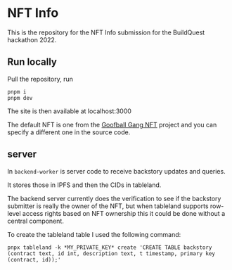 # NFT Info

This is the repository for the NFT Info submission for the BuildQuest hackathon 2022.

## Run locally

Pull the repository, run 
```
pnpm i
pnpm dev
```

The site is then available at localhost:3000

The default NFT is one from the [Goofball Gang NFT](https://www.goofballgang.com/) project and you can specify a different one in the source code.

## server
In `backend-worker` is server code to receive backstory updates and queries.

It stores those in IPFS and then the CIDs in tableland.

The backend server currently does the verification to see if the backstory submitter is really the owner of the NFT, but when tableland supports row-level access rights based on NFT ownership this it could be done without a central component.

To create the tableland table I used the following command:

```
pnpx tableland -k *MY_PRIVATE_KEY* create 'CREATE TABLE backstory (contract text, id int, description text, t timestamp, primary key (contract, id));'
```


